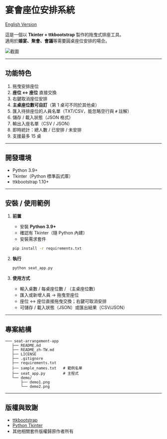 # 宴會座位安排系統

[English Version](./README.md)

這是一個以 **Tkinter + ttkbootstrap** 製作的拖曳式排座工具。  
適用於**婚宴、聚會、會議**等需要圓桌座位安排的場合。

![截圖](docs/screenshot1.png)

---
## 功能特色
1. 拖曳安排座位
2. **座位 ↔ 座位** 直接交換
3. 右鍵取消座位安排
4. **主桌座位數可自訂**（第 1 桌可不同於其他桌）
5. 匯入待排座位的人員名單（TXT/CSV，能忽略空行與 `#` 註解）
6. 儲存 / 載入狀態（JSON 格式）
7. 輸出入座名單（CSV / JSON）
8. 即時統計：總人數 / 已安排 / 未安排
9. 支援最多 15 桌

---

## 開發環境
- Python 3.9+
- Tkinter（Python 標準函式庫）
- ttkbootstrap 1.10+

---

## 安裝 / 使用範例

1. **前置**
   - 安裝 **Python 3.9+**  
   - 確認有 Tkinter（隨 Python 內建）  
   - 安裝需求套件  
   ```bash
   pip install -r requirements.txt
   ```

2. **執行**
   ```bash
   python seat_app.py
   ```

3. **使用方式**
   - 輸入桌數 / 每桌座位數 / （主桌座位數）  
   - 匯入或新增人員 → 拖曳至座位  
   - 座位 ↔ 座位直接拖曳交換；右鍵可取消安排  
   - 可儲存 / 載入狀態（JSON）或匯出結果（CSV/JSON）

---

## 專案結構
```
─── seat-arrangement-app
   ├── README.md
   ├── README_zh-TW.md
   ├── LICENSE
   ├── .gitignore
   ├── requirements.txt
   ├── sample_names.txt   # 範例名單
   ├── seat_app.py        # 主程式
   └── demo/
       ├── demo1.png
       └── demo2.png
```

---

## 版權與致謝
- [ttkbootstrap](https://github.com/israel-dryer/ttkbootstrap)  
- [Python Tkinter](https://docs.python.org/3/library/tkinter.html)  
- 其他相關套件版權歸原作者所有
